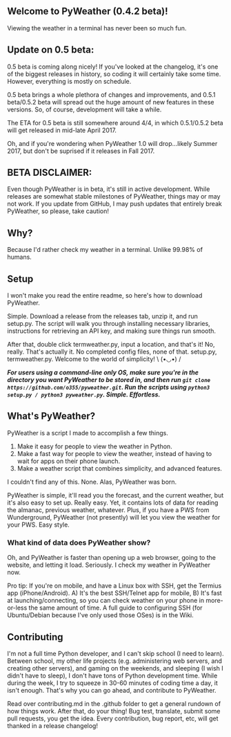 ## Welcome to PyWeather (0.4.2 beta)!
Viewing the weather in a terminal has never been so much fun.

## Update on 0.5 beta:
0.5 beta is coming along nicely! If you've looked at the changelog, it's one of the biggest releases in history, so coding it will certainly take some time. However, everything is mostly on schedule.

0.5 beta brings a whole plethora of changes and improvements, and 0.5.1 beta/0.5.2 beta will spread out the huge amount of new features in these versions. So, of course, development will take a while.

The ETA for 0.5 beta is still somewhere around 4/4, in which 0.5.1/0.5.2 beta will get released in mid-late April 2017.

Oh, and if you're wondering when PyWeather 1.0 will drop...likely Summer 2017, but don't be suprised if it releases in Fall 2017.

## BETA DISCLAIMER:
Even though PyWeather is in beta, it's still in active development. While releases are somewhat stable milestones of PyWeather, things may or may not work. If you update from GitHub, I may push updates that entirely break PyWeather, so please, take caution!

## Why?
Because I'd rather check my weather in a terminal. Unlike 99.98% of humans.

## Setup
I won't make you read the entire readme, so here's how to download PyWeather.

Simple. Download a release from the releases tab, unzip it, and run setup.py. The script will walk you through installing necessary libraries, instructions for retrieving an API key, and making sure things run smooth.

After that, double click termweather.py, input a location, and that's it! No, really. That's actually it. No completed config files, none of that. setup.py, termweather.py. Welcome to the world of simplicity! \ (•◡•) /

***For users using a command-line only OS, make sure you're in the directory you want PyWeather to be stored in, and then run `git clone https://github.com/o355/pyweather.git`. Run the scripts using `python3 setup.py / python3 pyweather.py`. Simple. Effortless.***

## What's PyWeather?
PyWeather is a script I made to accomplish a few things.

1. Make it easy for people to view the weather in Python.
2. Make a fast way for people to view the weather, instead of having to wait for apps on their phone launch.
3. Make a weather script that combines simplicity, and advanced features.

I couldn't find any of this. None. Alas, PyWeather was born.

PyWeather is simple, it'll read you the forecast, and the current weather, but it's also easy to set up. Really easy. Yet, it contains lots of data for reading the almanac, previous weather, whatever. Plus, if you have a PWS from Wunderground, PyWeather (not presently) will let you view the weather for your PWS. Easy style.

### What kind of data does PyWeather show?

Oh, and PyWeather is faster than opening up a web browser, going to the website, and letting it load. Seriously. I check my weather in PyWeather now.

Pro tip: If you're on mobile, and have a Linux box with SSH, get the Termius app (iPhone/Android). A) It's the best SSH/Telnet app for mobile, B) It's fast at launching/connecting, so you can check weather on your phone in more-or-less the same amount of time. A full guide to configuring SSH (for Ubuntu/Debian because I've only used those OSes) is in the Wiki.

## Contributing
I'm not a full time Python developer, and I can't skip school (I need to learn). Between school, my other life projects (e.g. administering web servers, and creating other servers), and gaming on the weekends, and sleeping (I wish I didn't have to sleep), I don't have tons of Python development time. While during the week, I try to squeeze in 30-60 minutes of coding time a day, it isn't enough. That's why you can go ahead, and contribute to PyWeather.

Read over contributing.md in the .github folder to get a general rundown of how things work. After that, do your thing! Bug test, translate, submit some pull requests, you get the idea. Every contribution, bug report, etc, will get thanked in a release changelog!
